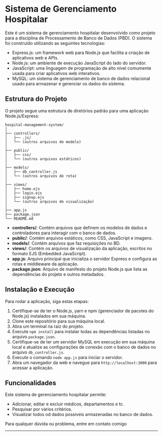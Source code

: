 # Sistema de Gerenciamento Hospitalar

Este é um sistema de gerenciamento hospitalar desenvolvido como projeto para a disciplina de Processamento de Banco de Dados (PBD). O sistema foi construído utilizando as seguintes tecnologias:

- Express.js: um framework web para Node.js que facilita a criação de aplicativos web e APIs.
- Node.js: um ambiente de execução JavaScript do lado do servidor.
- JavaScript: uma linguagem de programação de alto nível comumente usada para criar aplicativos web interativos.
- MySQL: um sistema de gerenciamento de banco de dados relacional usado para armazenar e gerenciar os dados do sistema.

## Estrutura do Projeto

O projeto segue uma estrutura de diretórios padrão para uma aplicação Node.js/Express:

```
hospital-management-system/
│
├── controllers/
│   ├── .js/
│   └── (outros arquivos de modelo)
│
├── public/
│   ├── css/
│   └── (outros arquivos estáticos)
│
├── models/
│   ├── db_controller.js
│   └── (outros arquivos de rota)
│
├── views/
│   ├── home.ejs
│   ├── login.ejs
│   ├── signup.ejs
│   └── (outros arquivos de visualização)
│
├── app.js
├── package.json
└── README.md
```

- **controllers/**: Contém arquivos que definem os modelos de dados e controladores para interagir com o banco de dados.
- **public/**: Contém arquivos estáticos, como CSS, JavaScript e imagens.
- **models/**: Contém arquivos que faz requisições no BD.
- **views/**: Contém os arquivos de visualização da aplicação, escritos no formato EJS (Embedded JavaScript).
- **app.js**: Arquivo principal que inicializa o servidor Express e configura as rotas e middleware da aplicação.
- **package.json**: Arquivo de manifesto do projeto Node.js que lista as dependências do projeto e outros metadados.

## Instalação e Execução

Para rodar a aplicação, siga estas etapas:

1. Certifique-se de ter o Node.js, yarn e npm (gerenciador de pacotes do Node.js) instalados em sua máquina.
2. Clone este repositório para sua máquina local.
3. Abra um terminal na raiz do projeto.
4. Execute `npm install` para instalar todas as dependências listadas no arquivo `package.json`.
5. Certifique-se de ter um servidor MySQL em execução em sua máquina local e atualize as configurações de conexão com o banco de dados no arquivo `db_controller.js`.
6. Execute o comando `node app.js` para iniciar o servidor.
7. Abra um navegador da web e navegue para `http://localhost:3000` para acessar a aplicação.

## Funcionalidades

Este sistema de gerenciamento hospitalar permite:

- Adicionar, editar e excluir médicos, departamentos e tc.
- Pesquisar por vários critérios.
- Visualizar todos od dados possiveis armazenadas no banco de dados.

Para qualquer dúvida ou problema, entre em contato comigo

---
